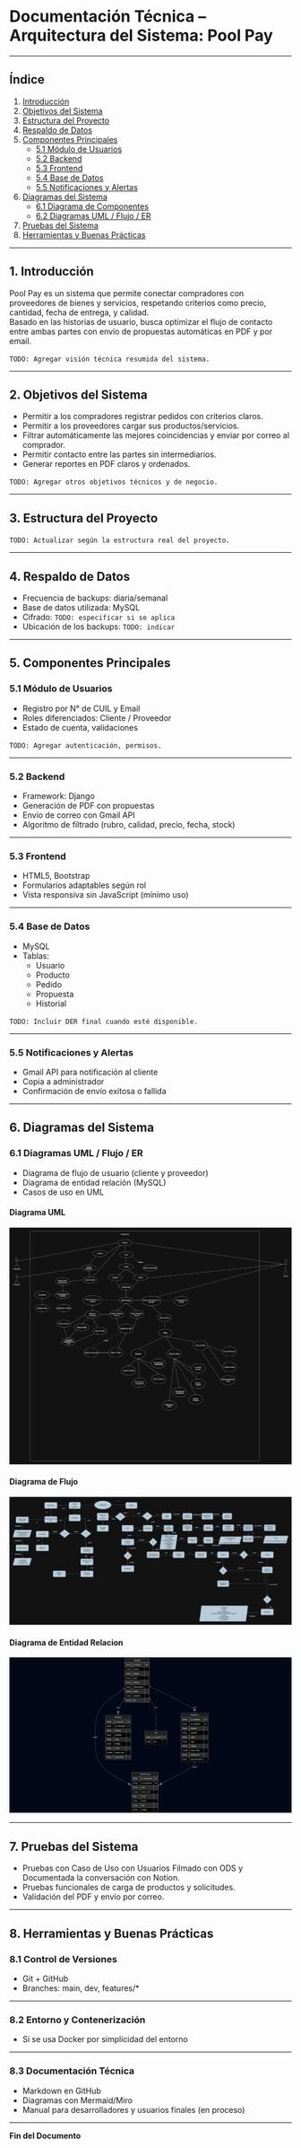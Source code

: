 # Documentación Técnica – Arquitectura del Sistema: Pool Pay

---

## Índice
1. [Introducción](#1-introducción)
2. [Objetivos del Sistema](#2-objetivos-del-sistema)
3. [Estructura del Proyecto](#3-estructura-del-proyecto)
4. [Respaldo de Datos](#4-respaldo-de-datos)
5. [Componentes Principales](#5-componentes-principales)
    - [5.1 Módulo de Usuarios](#51-módulo-de-usuarios)
    - [5.2 Backend](#52-backend)
    - [5.3 Frontend](#53-frontend)
    - [5.4 Base de Datos](#54-base-de-datos)
    - [5.5 Notificaciones y Alertas](#55-notificaciones-y-alertas)
6. [Diagramas del Sistema](#6-diagramas-del-sistema)
    - [6.1 Diagrama de Componentes](#61-diagrama-de-componentes)
    - [6.2 Diagramas UML / Flujo / ER](#62-diagramas-uml--flujo--er)
7. [Pruebas del Sistema](#7-pruebas-del-sistema)
8. [Herramientas y Buenas Prácticas](#8-herramientas-y-buenas-prácticas)

---

## 1. Introducción

Pool Pay es un sistema que permite conectar compradores con proveedores de bienes y servicios, respetando criterios como precio, cantidad, fecha de entrega, y calidad.  
Basado en las historias de usuario, busca optimizar el flujo de contacto entre ambas partes con envío de propuestas automáticas en PDF y por email.

`TODO: Agregar visión técnica resumida del sistema.`

---

## 2. Objetivos del Sistema

- Permitir a los compradores registrar pedidos con criterios claros.
- Permitir a los proveedores cargar sus productos/servicios.
- Filtrar automáticamente las mejores coincidencias y enviar por correo al comprador.
- Permitir contacto entre las partes sin intermediarios.
- Generar reportes en PDF claros y ordenados.

`TODO: Agregar otros objetivos técnicos y de negocio.`

---

## 3. Estructura del Proyecto


`TODO: Actualizar según la estructura real del proyecto.`

---

## 4. Respaldo de Datos

- Frecuencia de backups: diaria/semanal
- Base de datos utilizada: MySQL
- Cifrado: `TODO: especificar si se aplica`
- Ubicación de los backups: `TODO: indicar`

---

## 5. Componentes Principales

### 5.1 Módulo de Usuarios

- Registro por N° de CUIL y Email
- Roles diferenciados: Cliente / Proveedor
- Estado de cuenta, validaciones

`TODO: Agregar autenticación, permisos.`

---

### 5.2 Backend

- Framework: Django
- Generación de PDF con propuestas
- Envío de correo con Gmail API
- Algoritmo de filtrado (rubro, calidad, precio, fecha, stock)

---

### 5.3 Frontend

- HTML5, Bootstrap
- Formularios adaptables según rol
- Vista responsiva sin JavaScript (mínimo uso)

---

### 5.4 Base de Datos

- MySQL
- Tablas:
  - Usuario
  - Producto
  - Pedido
  - Propuesta
  - Historial

`TODO: Incluir DER final cuando esté disponible.`

---

### 5.5 Notificaciones y Alertas

- Gmail API para notificación al cliente
- Copia a administrador
- Confirmación de envío exitosa o fallida

---

## 6. Diagramas del Sistema

### 6.1 Diagramas UML / Flujo / ER

- Diagrama de flujo de usuario (cliente y proveedor)
- Diagrama de entidad relación (MySQL)
- Casos de uso en UML
#### Diagrama UML
![Diagrama U.M.L.](./Diagramas/U.M.L.drawio.png)

#### Diagrama de Flujo
![Diagrama de Flujo (DF)](./Diagramas/D.F.drawio.png)

#### Diagrama de Entidad Relacion
![Diagrama DER](./Diagramas/D.E.R..png)

---

## 7. Pruebas del Sistema

- Pruebas con Caso de Uso con Usuarios Filmado con ODS y Documentada la conversación con Notion.
- Pruebas funcionales de carga de productos y solicitudes.
- Validación del PDF y envío por correo.

---

## 8. Herramientas y Buenas Prácticas

### 8.1 Control de Versiones

- Git + GitHub  
- Branches: main, dev, features/*

---

### 8.2 Entorno y Contenerización

- Si se usa Docker por simplicidad del entorno
---

### 8.3 Documentación Técnica

- Markdown en GitHub
- Diagramas con Mermaid/Miro
- Manual para desarrolladores y usuarios finales (en proceso)

---

**Fin del Documento**
